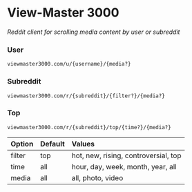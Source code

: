 # View-Master 3000

_Reddit client for scrolling media content by user or subreddit_

### User

```url
viewmaster3000.com/u/{username}/{media?}
```

### Subreddit

```url
viewmaster3000.com/r/{subreddit}/{filter?}/{media?}
```

### Top

```url
viewmaster3000.com/r/{subreddit}/top/{time?}/{media?}
```

<table>
  <thead>
    <tr>
      <th align="left">Option</th>
      <th align="left">Default</th>
      <th align="left">Values</th>
    </tr>
  </thead>
   <tbody>
    <tr>
      <td valign="top">
       filter
      </td>
      <td valign="top">top</td>
      <td valign="top">hot, new, rising, controversial, top</td>
    </tr>
    <tr>
  <td valign="top">
  time
  </td>
  <td valign="top">all</td>
  <td valign="top">hour, day, week, month, year, all</td>
</tr>
    <tr>
      <td valign="top">
        media
      </td>
      <td valign="top">all</td>
      <td valign="top">all, photo, video</td>
    </tr>
</tbody>
</table>
